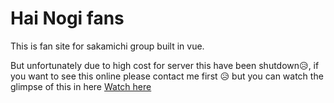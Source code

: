 # Hai Nogi fans

This is fan site for sakamichi group built in vue.

But unfortunately due to high cost for server this have been shutdown😥, if you want to see this online please contact me first 😥  but you can watch the glimpse of this in here 
[Watch here](https://drive.google.com/file/d/1m6cxXIpTuR4s7hafKjqtFwhtatbo4jP3/view?usp=sharing)
